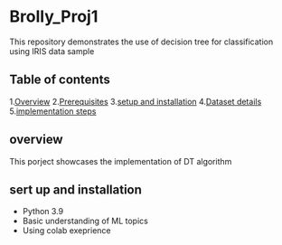 # Brolly_Proj1
This repository demonstrates the use of decision tree for classification using IRIS data sample
## Table of contents
1.[Overview](#overview)
2.[Prerequisites](#prerequisite)
3.[setup and installation](#setup_and_installation)
4.[Dataset details](#dataset_details)
5.[implementation steps](#implementation_step)


## overview
This porject showcases the implementation of DT algorithm

## sert up and installation 

- Python 3.9
- Basic understanding of ML topics
- Using colab exeprience
